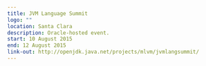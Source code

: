 ```yaml
---
title: JVM Language Summit
logo: ""
location: Santa Clara
description: Oracle-hosted event.
start: 10 August 2015
end: 12 August 2015
link-out: http://openjdk.java.net/projects/mlvm/jvmlangsummit/
---
```

